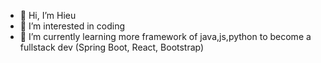 - 👋 Hi, I’m Hieu
- 👀 I’m interested in coding
- 🌱 I’m currently learning more framework of java,js,python to become a fullstack dev (Spring Boot, React, Bootstrap)
